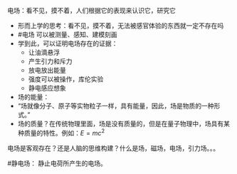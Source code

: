 
电场：看不见，摸不着，人们根据它的表现来认识它，研究它
- 形而上学的思考：看不见，摸不着，无法被感官体验的东西就一定不存在吗
- #电场 可以被测量、感知、建模刻画
- 学到此，可以证明电场存在的证据：
	- 让油滴悬浮
	- 产生引力和斥力
	- 放电放出能量
	- 强度可以被操作，库伦实验
	- 静电感应想象
- 场的能量：
- “场就像分子、原子等实物粒子一样，具有能量，因此，场是物质的一种形式。”
- 场的质量？在传统物理里面，场是没有质量的，但是在量子物理中，场具有某种质量的特性。例如：$E = mc^2$

电场是客观存在？还是人脑的思维构建？什么是场，磁场，电场，引力场。。。

#静电场： 静止电荷所产生的电场。